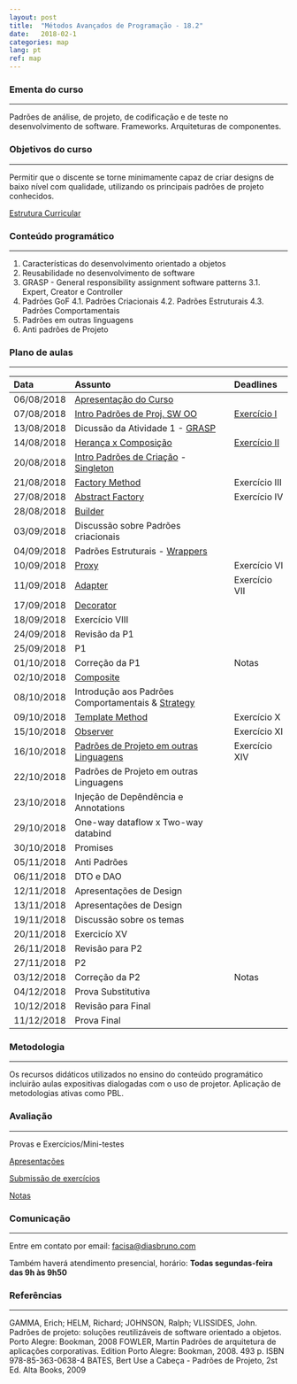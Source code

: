 ```yaml
---
layout: post
title:  "Métodos Avançados de Programação - 18.2"
date:   2018-02-1
categories: map
lang: pt
ref: map
---
```


### Ementa do curso
___

Padrões de análise, de projeto, de codificação e de teste no desenvolvimento de software. Frameworks. Arquiteturas de componentes.

### Objetivos do curso
___

Permitir que o discente se torne minimamente capaz de criar designs de baixo nível com qualidade, utilizando os principais padrões de projeto conhecidos.

[Estrutura Curricular](https://drive.google.com/file/d/0B9oADRpZVGECMmQ4WV83YVlRRGs/view?usp=sharing)

### Conteúdo programático
___

1. Características do desenvolvimento orientado a objetos
2. Reusabilidade no desenvolvimento de software
3. GRASP - General responsibility assignment software patterns
3.1. Expert, Creator e Controller
4. Padrões GoF
4.1. Padrões Criacionais 
4.2. Padrões Estruturais
4.3. Padrões Comportamentais
5. Padrões em outras linguagens
6. Anti padrões de Projeto


### Plano de aulas
___

| Data	| Assunto | Deadlines
| :------- | :------ | :------ |
| 06/08/2018 | [Apresentação do Curso](https://docs.google.com/presentation/d/1mOPHxgTf-A9LoSyBTqXDawuYjvLN6OLG_ytMcxBym_w/edit#slide=id.g1cd879af31_0_542)
| 07/08/2018 | [Intro Padrões de Proj. SW OO](https://docs.google.com/presentation/d/13WPIixGznyko2lYZDl54ltgzTWyRVW7U-LRAZEEmX74/preview?slide=id.p) | [Exercício I](http://www.dsc.ufcg.edu.br/~jacques/cursos/map/html/auto.htm)
| 13/08/2018 | Dicussão da Atividade 1 - [GRASP](https://docs.google.com/presentation/d/1Vl2p09cwlN11-NSxvsVc9-ZKDE7zPUnFBsOBekbxZE4/preview)
| 14/08/2018 | [Herança x Composição](https://docs.google.com/presentation/d/1vNVH0uFvDoqF2SSIbgVnbPWWvQw_Fw85nMTeciwvbVw/preview) | [Exercício II](https://docs.google.com/document/d/1SW7LU886unh8xcBo4dVVeDbA3Yw5G8zmTqFxXLDJRiE/preview)
| 20/08/2018 | [Intro Padrões de Criação](https://docs.google.com/presentation/d/1puvG2ExPgBdSdiQ8nNP7L5058Wm8cYV-JUQkP05nCHg/preview?slide=id.p) - [Singleton](https://docs.google.com/presentation/d/1aBYsCEikyoo6cHU040ZAmHhUt21YL0qpuXFXS0xJGeo/preview)
| 21/08/2018 | [Factory Method](https://docs.google.com/presentation/d/1LP7U-3RkJzVV377RtkEFnvNHQKBsT2bECqPYAmcc4fA/preview)| Exercício III
| 27/08/2018 | [Abstract Factory](https://docs.google.com/presentation/d/124y2J-xrB_par7WPBgvnGeV7_zWLN9kGfYWI9bnlqS4/preview) | Exercício IV
| 28/08/2018 | [Builder](https://docs.google.com/presentation/d/1544QiRITl1-O3GGR_sx-7ZmPHxlba8qcfnGA1Oyt_50/preview#slide=id.p)
| 03/09/2018 | Discussão sobre Padrões criacionais | 
| 04/09/2018 | Padrões Estruturais - [Wrappers](https://docs.google.com/presentation/d/1hHc56ps92uCgnPv76x8qcfzJ6qkVK87N6PqgOUGrWzs/preview#slide=id.p)
| 10/09/2018 | [Proxy](https://docs.google.com/presentation/d/1Pz9EfAD0xB96nZ0x6ELp0nkl3DoLdrNAYxAkZgqy7ss/preview) | Exercício VI
| 11/09/2018 | [Adapter](https://docs.google.com/presentation/d/1KV8Z-aEdB_6vnwCh5N-KDf5MfCJvghP_eKbmBTwbdrM/preview) | Exercício VII
| 17/09/2018 | [Decorator](https://docs.google.com/presentation/d/16DgbgEJ9nK_2awe7z6xbbgC0cKRMNfh0E7UgRlu9pHQ/preview#slide=id.p)
| 18/09/2018 | Exercício VIII
| 24/09/2018 | Revisão da P1
| 25/09/2018 | P1
| 01/10/2018 | Correção da P1 | Notas
| 02/10/2018 | [Composite](https://docs.google.com/presentation/d/1YxnvwLx62QPFVa3OOPTRvaJy6bj8nQSEUqQeNL2I-PQ/preview?slide=id.p)
| 08/10/2018 | Introdução aos Padrões Comportamentais & [Strategy](https://docs.google.com/presentation/d/1Ec3mRcubMe-FOhq5mwbur45qA50JOSA42KVgS0N5sGg/preview?slide=id.p)
| 09/10/2018 | [Template Method](https://docs.google.com/presentation/d/1elsV0ezsaVbZv-i3FYF5mNOWr1x2BpNS8pHZYPLBttU/preview#slide=id.p) | Exercício X
| 15/10/2018 | [Observer](https://docs.google.com/presentation/d/1b1byFVVayhgNHBfnRNVUlAJCGChcW6PkZ6xXncGjQ_U/preview#slide=id.p)| Exercício XI
| 16/10/2018 | [Padrões de Projeto em outras Linguagens](https://docs.google.com/presentation/d/1E9r3TS6AFXul0kh7f9_ew4BeBQKxwo_WxCJPlDRzeIQ/edit#slide=id.p) | Exercício XIV
| 22/10/2018 | Padrões de Projeto em outras Linguagens
| 23/10/2018 | Injeção de Depêndência e Annotations
| 29/10/2018 | One-way dataflow x Two-way databind
| 30/10/2018 | Promises
| 05/11/2018 | Anti Padrões
| 06/11/2018 | DTO e DAO
| 12/11/2018 | Apresentações de Design
| 13/11/2018 | Apresentações de Design
| 19/11/2018 | Discussão sobre os temas
| 20/11/2018 | Exercicío XV
| 26/11/2018 | Revisão para P2
| 27/11/2018 | P2
| 03/12/2018 | Correção da P2 | Notas
| 04/12/2018 | Prova Substitutiva
| 10/12/2018 | Revisão para Final
| 11/12/2018 | Prova Final

### Metodologia
___
Os recursos didáticos utilizados no ensino do conteúdo programático incluirão aulas expositivas dialogadas com o uso de projetor. Aplicação de metodologias ativas como PBL. 

### Avaliação
___
Provas e Exercícios/Mini-testes

[Apresentações]() 

[Submissão de exercícios](https://docs.google.com/forms/d/e/1FAIpQLScBl98jyUe4aMRcrY1t8O73x_LbUkCR6a_wYBwrvEo5t7DZWA/viewform)

[Notas]()

### Comunicação
___
Entre em contato por email: facisa@diasbruno.com

Também haverá atendimento presencial, horário: **Todas segundas-feira das 9h às 9h50**

### Referências
___

GAMMA, Erich; HELM, Richard; JOHNSON, Ralph; VLISSIDES, John. Padrões de projeto: soluções reutilizáveis de software orientado a objetos. Porto Alegre: Bookman, 2008
FOWLER, Martin Padrões de arquitetura de aplicações corporativas. Edition Porto Alegre: Bookman, 2008. 493 p. ISBN 978-85-363-0638-4
BATES, Bert Use a Cabeça - Padrões de Projeto, 2st Ed. Alta Books, 2009
